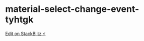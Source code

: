 # material-select-change-event-tyhtgk

[Edit on StackBlitz ⚡️](https://stackblitz.com/edit/material-select-change-event-tyhtgk)